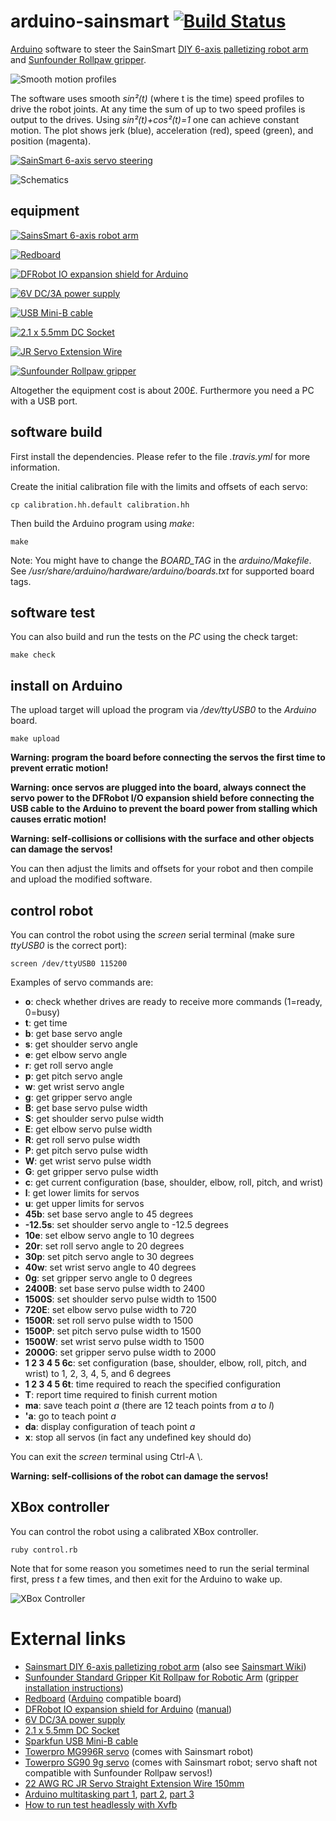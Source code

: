 # arduino-sainsmart [![Build Status](https://travis-ci.org/wedesoft/arduino-sainsmart.svg?branch=master)](https://travis-ci.org/wedesoft/arduino-sainsmart)


[Arduino][1] software to steer the SainSmart [DIY 6-axis palletizing robot arm][2] and [Sunfounder Rollpaw gripper][15].

![Smooth motion profiles](profile.png)

The software uses smooth *sin²(t)* (where t is the time) speed profiles to drive the robot joints.
At any time the sum of up to two speed profiles is output to the drives.
Using *sin²(t)+cos²(t)=1* one can achieve constant motion.
The plot shows jerk (blue), acceleration (red), speed (green), and position (magenta).

[![SainSmart 6-axis servo steering](https://i.ytimg.com/vi/ufObK9-eSjE/hqdefault.jpg)][vid]

![Schematics](schematics.jpg)

## equipment

[![SainsSmart 6-axis robot arm](6axis-size.jpg)][2]

[![Redboard](redboard.jpg)][5]

[![DFRobot IO expansion shield for Arduino](dfrobot.jpg)][4]

[![6V DC/3A power supply](power-supply.jpg)][6]

[![USB Mini-B cable](usb-mini-b.jpg)][7]

[![2.1 x 5.5mm DC Socket](dc-socket.jpg)][10]

[![JR Servo Extension Wire](jr-servo-wire.jpg)][17]

[![Sunfounder Rollpaw gripper](rollpaw.jpg)][15]

Altogether the equipment cost is about 200£.
Furthermore you need a PC with a USB port.

## software build

First install the dependencies. Please refer to the file *.travis.yml* for more information.

Create the initial calibration file with the limits and offsets of each servo:

```
cp calibration.hh.default calibration.hh
```

Then build the Arduino program using *make*:

```
make
```

Note: You might have to change the *BOARD_TAG* in the *arduino/Makefile*.
See */usr/share/arduino/hardware/arduino/boards.txt* for supported board tags.

## software test

You can also build and run the tests on the *PC* using the check target:

```
make check
```

## install on Arduino

The upload target will upload the program via */dev/ttyUSB0* to the *Arduino* board.

```
make upload
```

**Warning: program the board before connecting the servos the first time to prevent erratic motion!**

**Warning: once servos are plugged into the board, always connect the servo power to the DFRobot I/O expansion shield before connecting the USB cable to the Arduino to prevent the board power from stalling which causes erratic motion!**

**Warning: self-collisions or collisions with the surface and other objects can damage the servos!**

You can then adjust the limits and offsets for your robot and then compile and upload the modified software.

## control robot

You can control the robot using the *screen* serial terminal (make sure *ttyUSB0* is the correct port):

```
screen /dev/ttyUSB0 115200
```

Examples of servo commands are:

* **o**: check whether drives are ready to receive more commands (1=ready, 0=busy)
* **t**: get time
* **b**: get base servo angle
* **s**: get shoulder servo angle
* **e**: get elbow servo angle
* **r**: get roll servo angle
* **p**: get pitch servo angle
* **w**: get wrist servo angle
* **g**: get gripper servo angle
* **B**: get base servo pulse width
* **S**: get shoulder servo pulse width
* **E**: get elbow servo pulse width
* **R**: get roll servo pulse width
* **P**: get pitch servo pulse width
* **W**: get wrist servo pulse width
* **G**: get gripper servo pulse width
* **c**: get current configuration (base, shoulder, elbow, roll, pitch, and wrist)
* **l**: get lower limits for servos
* **u**: get upper limits for servos
* **45b**: set base servo angle to 45 degrees
* **-12.5s**: set shoulder servo angle to -12.5 degrees
* **10e**: set elbow servo angle to 10 degrees
* **20r**: set roll servo angle to 20 degrees
* **30p**: set pitch servo angle to 30 degrees
* **40w**: set wrist servo angle to 40 degrees
* **0g**: set gripper servo angle to 0 degrees
* **2400B**: set base servo pulse width to 2400
* **1500S**: set shoulder servo pulse width to 1500
* **720E**: set elbow servo pulse width to 720
* **1500R**: set roll servo pulse width to 1500
* **1500P**: set pitch servo pulse width to 1500
* **1500W**: set wrist servo pulse width to 1500
* **2000G**: set gripper servo pulse width to 2000
* **1 2 3 4 5 6c**: set configuration (base, shoulder, elbow, roll, pitch, and wrist) to 1, 2, 3, 4, 5, and 6 degrees
* **1 2 3 4 5 6t**: time required to reach the specified configuration
* **T**: report time required to finish current motion
* **ma**: save teach point *a* (there are 12 teach points from *a* to *l*)
* **'a**: go to teach point *a*
* **da**: display configuration of teach point *a*
* **x**: stop all servos (in fact any undefined key should do)

You can exit the *screen* terminal using Ctrl-A \\.

**Warning: self-collisions of the robot can damage the servos!**

## XBox controller

You can control the robot using a calibrated XBox controller.

```
ruby control.rb
```

Note that for some reason you sometimes need to run the serial terminal first, press *t* a few times, and then exit for the Arduino to wake up.

![XBox Controller](xbox.png)

# External links

* [Sainsmart DIY 6-axis palletizing robot arm][2] (also see [Sainsmart Wiki][11])
* [Sunfounder Standard Gripper Kit Rollpaw for Robotic Arm][15] ([gripper installation instructions][16])
* [Redboard][5] ([Arduino][1] compatible board)
* [DFRobot IO expansion shield for Arduino][4] ([manual][18])
* [6V DC/3A power supply][6]
* [2.1 x 5.5mm DC Socket][10]
* [Sparkfun USB Mini-B cable][7]
* [Towerpro MG996R servo][8] (comes with Sainsmart robot)
* [Towerpro SG90 9g servo][9] (comes with Sainsmart robot; servo shaft not compatible with Sunfounder Rollpaw servos!)
* [22 AWG RC JR Servo Straight Extension Wire 150mm][17]
* [Arduino multitasking part 1][12], [part 2][13], [part 3][14]
* [How to run test headlessly with Xvfb][19]

[1]: https://www.arduino.cc/
[2]: https://www.sainsmart.com/products/6-axis-desktop-robotic-arm-assembled
[3]: http://7bot.cc/
[4]: https://robosavvy.com/store/dfrobot-io-expansion-shield-for-arduino-v6.html
[5]: https://learn.sparkfun.com/tutorials/redboard-vs-uno
[6]: http://uk.rs-online.com/web/p/plug-in-power-supply/7424762/
[7]: https://robosavvy.com/store/sparkfun-usb-mini-b-cable-6-foot.html
[8]: http://www.hobbyking.com/hobbyking/store/__6221__Towerpro_MG996R_10kg_Servo_10kg_0_20sec_55g.html
[9]: http://www.servodatabase.com/servo/towerpro/sg90
[10]: http://www.maplin.co.uk/p/21-x-55mm-dc-socket-plastic-ft96e
[11]: http://wiki.sainsmart.com/index.php/DIY_6-Axis_Servos_Control_Palletizing_Robot_Arm_Model_for_Arduino_UNO_MEGA2560
[12]: https://learn.adafruit.com/multi-tasking-the-arduino-part-1/
[13]: https://learn.adafruit.com/multi-tasking-the-arduino-part-2/
[14]: https://learn.adafruit.com/multi-tasking-the-arduino-part-3/
[15]: https://www.sunfounder.com/rollpaw.html
[16]: https://www.sunfounder.com/learn/category/Standard-Gripper-Kit-Rollpaw.html
[17]: https://www.amazon.co.uk/d/B00P1716VO
[18]: http://image.dfrobot.com/image/data/Common/Arduino%20Shield%20Manual.pdf
[19]: http://elementalselenium.com/tips/38-headless
[vid]: https://www.youtube.com/watch?v=ufObK9-eSjE
